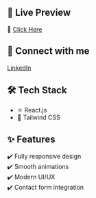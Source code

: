 ## 🚀 Live Preview  
🔗 [Click Here](https://modernagency-web.netlify.app/)  

## 🔗 Connect with me  
[LinkedIn](https://www.linkedin.com/in/krushna-web-dev-2b347b353)  

## 🛠 Tech Stack  
- ⚛️ React.js  
- 🎨 Tailwind CSS  

## ✨ Features  
✔️ Fully responsive design  
✔️ Smooth animations  
✔️ Modern UI/UX  
✔️ Contact form integration  
